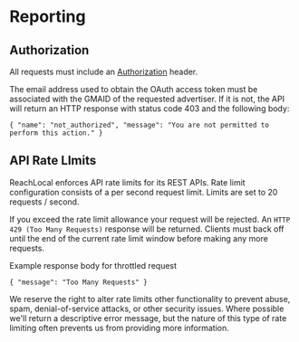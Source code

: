 # Reporting

## Authorization

All requests must include an [Authorization](#authentication) header.

The email address used to obtain the OAuth access token must be associated with the GMAID of the requested advertiser.  If it is not, the API will return an HTTP response with status code 403 and the following body:

`{ "name": "not_authorized", "message": "You are not permitted to perform this action." }`

## API Rate LImits

ReachLocal enforces API rate limits for its REST APIs. Rate limit configuration consists of a per second request limit. Limits are set to 20 requests / second.

If you exceed the rate limit allowance your request will be rejected. An ```HTTP 429 (Too Many Requests)​``` response will be returned. Clients must back off until the end of the current rate limit window before making any more requests.

Example response body for throttled request

`{ "message": "Too Many Requests" }`

We reserve the right to alter rate limits other functionality to prevent abuse, spam, denial-of-service attacks, or other security issues. Where possible we'll return a descriptive error message, but the nature of this type of rate limiting often prevents us from providing more information.